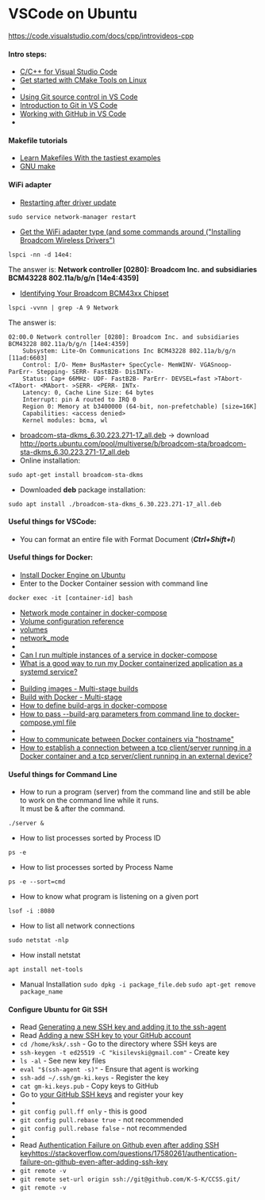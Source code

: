 # VSCode on Ubuntu

https://code.visualstudio.com/docs/cpp/introvideos-cpp


#### Intro steps:
- [C/C++ for Visual Studio Code](https://code.visualstudio.com/docs/languages/cpp)
- [Get started with CMake Tools on Linux](https://code.visualstudio.com/docs/cpp/cmake-linux)
- 
- [Using Git source control in VS Code](https://code.visualstudio.com/docs/sourcecontrol/overview)
- [Introduction to Git in VS Code](https://code.visualstudio.com/docs/sourcecontrol/intro-to-git)
- [Working with GitHub in VS Code](https://code.visualstudio.com/docs/sourcecontrol/github)
- 


#### Makefile tutorials
- [Learn Makefiles With the tastiest examples](https://makefiletutorial.com/)
- [GNU make](https://www.gnu.org/software/make/manual/make.html)

#### WiFi adapter
- [Restarting after driver update](https://forums.linuxmint.com/viewtopic.php?t=331246)
```
sudo service network-manager restart
```
- [Get the WiFi adapter type (and some commands around ("Installing Broadcom Wireless Drivers")](https://askubuntu.com/questions/55868/installing-broadcom-wireless-drivers)
```
lspci -nn -d 14e4:
```
The answer is: **Network controller [0280]: Broadcom Inc. and subsidiaries BCM43228 802.11a/b/g/n [14e4:4359]**
- [Identifying Your Broadcom BCM43xx Chipset](https://help.ubuntu.com/community/WifiDocs/Driver/bcm43xx)
```
lspci -vvnn | grep -A 9 Network
```
The answer is:
```
02:00.0 Network controller [0280]: Broadcom Inc. and subsidiaries BCM43228 802.11a/b/g/n [14e4:4359]
	Subsystem: Lite-On Communications Inc BCM43228 802.11a/b/g/n [11ad:6603]
	Control: I/O- Mem+ BusMaster+ SpecCycle- MemWINV- VGASnoop- ParErr- Stepping- SERR- FastB2B- DisINTx-
	Status: Cap+ 66MHz- UDF- FastB2B- ParErr- DEVSEL=fast >TAbort- <TAbort- <MAbort- >SERR- <PERR- INTx-
	Latency: 0, Cache Line Size: 64 bytes
	Interrupt: pin A routed to IRQ 0
	Region 0: Memory at b3400000 (64-bit, non-prefetchable) [size=16K]
	Capabilities: <access denied>
	Kernel modules: bcma, wl
```
- [broadcom-sta-dkms_6.30.223.271-17_all.deb](https://ubuntu.pkgs.org/22.04/ubuntu-multiverse-arm64/broadcom-sta-dkms_6.30.223.271-17_all.deb.html) -> download http://ports.ubuntu.com/pool/multiverse/b/broadcom-sta/broadcom-sta-dkms_6.30.223.271-17_all.deb
- Online installation:
```
sudo apt-get install broadcom-sta-dkms
```
- Downloaded **deb** package installation:
```
sudo apt install ./broadcom-sta-dkms_6.30.223.271-17_all.deb
```




#### Useful things for VSCode:
- You can format an entire file with Format Document (_**Ctrl+Shift+I**_) 



#### Useful things for Docker:
- [Install Docker Engine on Ubuntu](https://docs.docker.com/engine/install/ubuntu/)
- Enter to the Docker Container session with command line
```
docker exec -it [container-id] bash
```
- [Network mode container in docker-compose](https://stackoverflow.com/questions/58102461/network-mode-container-in-docker-compose)
- [Volume configuration reference](https://docs.docker.com/compose/compose-file/compose-file-v2/#volume-configuration-reference)
- [volumes](https://docs.docker.com/compose/compose-file/compose-file-v2/#volumes)
- [network_mode](https://docs.docker.com/compose/compose-file/compose-file-v2/#network_mode)
- 
- [Can I run multiple instances of a service in docker-compose](https://stackoverflow.com/questions/73988014/can-i-run-multiple-instances-of-a-service-in-docker-compose)
- [What is a good way to run my Docker containerized application as a systemd service?](https://askubuntu.com/questions/1500625/what-is-a-good-way-to-run-my-docker-containerized-application-as-a-systemd-servi)
- 
- [Building images - Multi-stage builds](https://docs.docker.com/build/building/multi-stage/)
- [Build with Docker - Multi-stage](https://docs.docker.com/build/guide/multi-stage/)
- [How to define build-args in docker-compose](https://stackoverflow.com/questions/50734271/how-to-define-build-args-in-docker-compose)
- [How to pass --build-arg parameters from command line to docker-compose.yml file](https://stackoverflow.com/questions/60499764/how-to-pass-build-arg-parameters-from-command-line-to-docker-compose-yml-file)
- 
- [How to communicate between Docker containers via "hostname"](https://stackoverflow.com/questions/30545023/how-to-communicate-between-docker-containers-via-hostname)
- [How to establish a connection between a tcp client/server running in a Docker container and a tcp server/client running in an external device?](https://stackoverflow.com/questions/66782118/how-to-establish-a-connection-between-a-tcp-client-server-running-in-a-docker-co)



#### Useful things for Command Line
- How to run a program (server) from the command line and still be able to work on the command line while it runs.<br>It must be & after the command.
```
./server &
```
- How to list processes sorted by Process ID
```
ps -e
```
- How to list processes sorted by Process Name
```
ps -e --sort=cmd
```
- How to know what program is listening on a given port
```
lsof -i :8080
```
- How to list all network connections
```
sudo netstat -nlp
```
- How install netstat
```
apt install net-tools
```
- Manual Installation
```sudo dpkg -i package_file.deb```
```sudo apt-get remove package_name```



#### Configure Ubuntu for Git SSH
- Read [Generating a new SSH key and adding it to the ssh-agent](https://docs.github.com/en/enterprise-cloud@latest/authentication/connecting-to-github-with-ssh/generating-a-new-ssh-key-and-adding-it-to-the-ssh-agent)
- Read [Adding a new SSH key to your GitHub account](https://docs.github.com/en/enterprise-cloud@latest/authentication/connecting-to-github-with-ssh/adding-a-new-ssh-key-to-your-github-account)
- ```cd /home/ksk/.ssh``` - Go to the directory where SSH keys are
- ```ssh-keygen -t ed25519 -C "kisilevski@gmail.com"``` - Create key
- ```ls -al``` - See new key files
- ```eval "$(ssh-agent -s)"``` - Ensure that agent is working
- ```ssh-add ~/.ssh/gm-ki.keys``` - Register the key
- ```cat gm-ki.keys.pub``` - Copy keys to GitHub
- Go to [your GitHub SSH keys](https://github.com/settings/keys) and register your key
- 
- ```git config pull.ff only``` - this is good
- ```git config pull.rebase true``` - not recommended
- ```git config pull.rebase false``` - not recommended
- 
- Read [Authentication Failure on Github even after adding SSH key]()https://stackoverflow.com/questions/17580261/authentication-failure-on-github-even-after-adding-ssh-key
- ```git remote -v```
- ```git remote set-url origin ssh://git@github.com/K-S-K/CCSS.git/```
- ```git remote -v```


 

